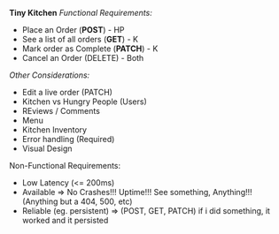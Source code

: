 **Tiny Kitchen**
*Functional Requirements:*

 - Place an Order (**POST**) - HP
 - See a list of all orders (**GET**) - K
 - Mark order as Complete (**PATCH**) - K
 - Cancel an Order (DELETE) - Both

*Other Considerations:*

 - Edit a live order (PATCH)
 - Kitchen vs Hungry People (Users)
 - REviews / Comments
 - Menu
 - Kitchen Inventory
 - Error handling (Required)
 - Visual Design

Non-Functional Requirements:
- Low Latency (<= 200ms)
- Available => No Crashes!!! Uptime!!! See something, Anything!!! (Anything but a 404, 500, etc)
- Reliable (eg. persistent) => (POST, GET, PATCH) if i did something, it worked and it persisted
